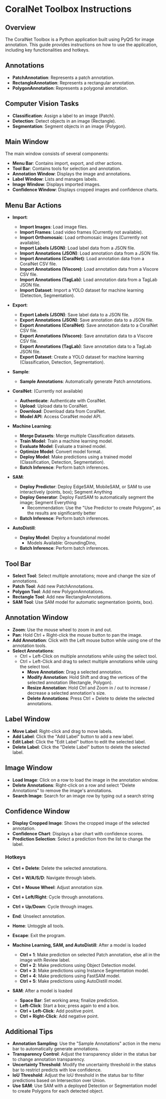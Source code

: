 # CoralNet Toolbox Instructions

## Overview
The CoralNet Toolbox is a Python application built using PyQt5 for image annotation. 
This guide provides instructions on how to use the application, including key functionalities and hotkeys.

## Annotations
- **PatchAnnotation**: Represents a patch annotation.
- **RectangleAnnotation**: Represents a rectangular annotation.
- **PolygonAnnotation**: Represents a polygonal annotation.

## Computer Vision Tasks
- **Classification**: Assign a label to an image (Patch).
- **Detection**: Detect objects in an image (Rectangle).
- **Segmentation**: Segment objects in an image (Polygon).

## Main Window
The main window consists of several components:
- **Menu Bar**: Contains import, export, and other actions.
- **Tool Bar**: Contains tools for selection and annotation.
- **Annotation Window**: Displays the image and annotations.
- **Label Window**: Lists and manages labels.
- **Image Window**: Displays imported images.
- **Confidence Window**: Displays cropped images and confidence charts.

## Menu Bar Actions
- **Import**:
  - **Import Images**: Load image files.
  - **Import Frames**: Load video frames (Currently not available).
  - **Import Orthomosaic**: Load orthomosaic images (Currently not available).
  - **Import Labels (JSON)**: Load label data from a JSON file.
  - **Import Annotations (JSON)**: Load annotation data from a JSON file.
  - **Import Annotations (CoralNet)**: Load annotation data from a CoralNet CSV file.
  - **Import Annotations (Viscore)**: Load annotation data from a Viscore CSV file.
  - **Import Annotations (TagLab)**: Load annotation data from a TagLab JSON file.
  - **Import Dataset**: Import a YOLO dataset for machine learning (Detection, Segmentation).

- **Export**:
  - **Export Labels (JSON)**: Save label data to a JSON file.
  - **Export Annotations (JSON)**: Save annotation data to a JSON file.
  - **Export Annotations (CoralNet)**: Save annotation data to a CoralNet CSV file.
  - **Export Annotations (Viscore)**: Save annotation data to a Viscore CSV file.
  - **Export Annotations (TagLab)**: Save annotation data to a TagLab JSON file.
  - **Export Dataset**: Create a YOLO dataset for machine learning (Classification, Detection, Segmentation).

- **Sample**:
  - **Sample Annotations**: Automatically generate Patch annotations.

- **CoralNet**: (Currently not available)
  - **Authenticate**: Authenticate with CoralNet.
  - **Upload**: Upload data to CoralNet.
  - **Download**: Download data from CoralNet.
  - **Model API**: Access CoralNet model API.

- **Machine Learning**:
  - **Merge Datasets**: Merge multiple Classification datasets.
  - **Train Model**: Train a machine learning model.
  - **Evaluate Model**: Evaluate a trained model.
  - **Optimize Model**: Convert model format.
  - **Deploy Model**: Make predictions using a trained model (Classification, Detection, Segmentation).
  - **Batch Inference**: Perform batch inferences.

- **SAM**:
  - **Deploy Predictor**: Deploy EdgeSAM, MobileSAM, or SAM to use interactively (points, box); Segment Anything
  - **Deploy Generator**: Deploy FastSAM to automatically segment the image; Segment Everything
    - Recommendation: Use the "Use Predictor to create Polygons", as the results are significantly better
  - **Batch Inference**: Perform batch inferences.

- **AutoDistill**:
  - **Deploy Model**: Deploy a foundational model
    - Models Available: GroundingDino,
  - **Batch Inference**: Perform batch inferences.

## Tool Bar
- **Select Tool**: Select multiple annotations; move and change the size of annotations.
- **Patch Tool**: Add new PatchAnnotations.
- **Polygon Tool**: Add new PolygonAnnotations.
- **Rectangle Tool**: Add new RectangleAnnotations.
- **SAM Tool**: Use SAM model for automatic segmentation (points, box).

## Annotation Window
- **Zoom**: Use the mouse wheel to zoom in and out.
- **Pan**: Hold Ctrl + Right-click the mouse button to pan the image.
- **Add Annotation**: Click with the Left mouse button while using one of the annotation tools.
- **Select Annotations**: 
  - Ctrl + Left-Click on multiple annotations while using the select tool.
  - Ctrl + Left-Click and drag to select multiple annotations while using the select tool.
    - **Move Annotation**: Drag a selected annotation.
    - **Modify Annotation**: Hold Shift and drag the vertices of the selected annotation (Rectangle, Polygon).
    - **Resize Annotation**: Hold Ctrl and Zoom in / out to increase / decrease a selected annotation's size.
    - **Delete Annotations**: Press Ctrl + Delete to delete the selected annotations.

## Label Window
- **Move Label**: Right-click and drag to move labels.
- **Add Label**: Click the "Add Label" button to add a new label.
- **Edit Label**: Click the "Edit Label" button to edit the selected label.
- **Delete Label**: Click the "Delete Label" button to delete the selected label.

## Image Window
- **Load Image**: Click on a row to load the image in the annotation window.
- **Delete Annotations**: Right-click on a row and select "Delete Annotations" to remove the image's annotations.
- **Search Image**: Search for an image row by typing out a search string

## Confidence Window
- **Display Cropped Image**: Shows the cropped image of the selected annotation.
- **Confidence Chart**: Displays a bar chart with confidence scores.
- **Prediction Selection**: Select a prediction from the list to change the label.

### Hotkeys
- **Ctrl + Delete**: Delete the selected annotations.
- **Ctrl + W/A/S/D**: Navigate through labels.
- **Ctrl + Mouse Wheel**: Adjust annotation size.
- **Ctrl + Left/Right**: Cycle through annotations.
- **Ctrl + Up/Down**: Cycle through images.
- **End**: Unselect annotation.
- **Home**: Untoggle all tools.
- **Escape**: Exit the program.

- **Machine Learning, SAM, and AutoDistill**: After a model is loaded
  - **Ctrl + 1**: Make prediction on selected Patch annotation, else all in the image with Review label.
  - **Ctrl + 2**: Make predictions using Object Detection model.
  - **Ctrl + 3**: Make predictions using Instance Segmentation model.
  - **Ctrl + 4**: Make predictions using FastSAM model.
  - **Ctrl + 5**: Make predictions using AutoDistill model.

- **SAM**: After a model is loaded
  - **Space Bar**: Set working area; finalize prediction.
  - **Left-Click**: Start a box; press again to end a box.
  - **Ctrl + Left-Click**: Add positive point.
  - **Ctrl + Right-Click**: Add negative point.

## Additional Tips
- **Annotation Sampling**: Use the "Sample Annotations" action in the menu bar to automatically generate annotations.
- **Transparency Control**: Adjust the transparency slider in the status bar to change annotation transparency.
- **Uncertainty Threshold**: Modify the uncertainty threshold in the status bar to restrict predicts with low confidence.
- **IoU Threshold**: Adjust the IoU threshold in the status bar to filter predictions based on Intersection over Union.
- **Use SAM**: Use SAM with a deployed Detection or Segmentation model to create Polygons for each detected object.